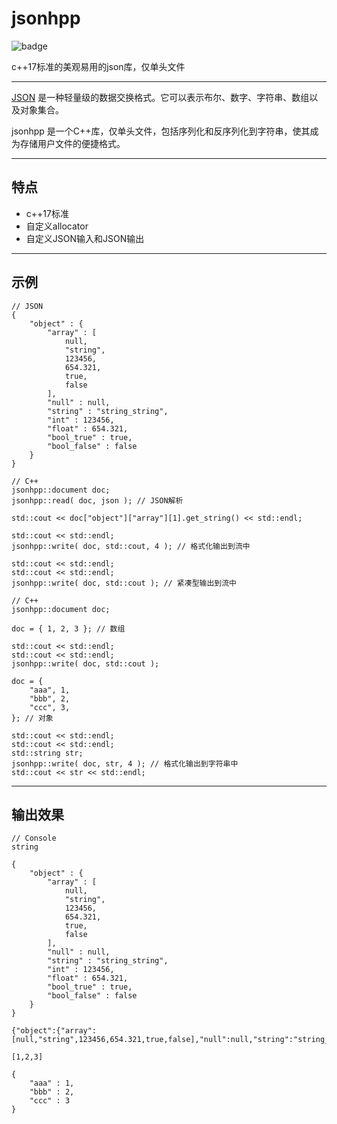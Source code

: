# jsonhpp
![badge](https://img.shields.io/badge/license-MIT-blue)

c++17标准的美观易用的json库，仅单头文件

***
[JSON][json-org] 是一种轻量级的数据交换格式。它可以表示布尔、数字、字符串、数组以及对象集合。

[json-org]: http://json.org/

jsonhpp 是一个C++库，仅单头文件，包括序列化和反序列化到字符串，使其成为存储用户文件的便捷格式。
***

## 特点

- c++17标准
- 自定义allocator
- 自定义JSON输入和JSON输出


***
## 示例

```
// JSON
{
	"object" : {
		"array" : [
			null,
			"string",
			123456,
			654.321,
			true,
			false
		],
		"null" : null,
		"string" : "string_string",
		"int" : 123456,
		"float" : 654.321,
		"bool_true" : true,
		"bool_false" : false
	}
}
```

```
// C++
jsonhpp::document doc;
jsonhpp::read( doc, json ); // JSON解析

std::cout << doc["object"]["array"][1].get_string() << std::endl;

std::cout << std::endl;
jsonhpp::write( doc, std::cout, 4 ); // 格式化输出到流中

std::cout << std::endl;
std::cout << std::endl;
jsonhpp::write( doc, std::cout ); // 紧凑型输出到流中
```

```
// C++
jsonhpp::document doc;

doc = { 1, 2, 3 }; // 数组

std::cout << std::endl;
std::cout << std::endl;
jsonhpp::write( doc, std::cout );

doc = {
	"aaa", 1,
	"bbb", 2,
	"ccc", 3,
}; // 对象

std::cout << std::endl;
std::cout << std::endl;
std::string str;
jsonhpp::write( doc, str, 4 ); // 格式化输出到字符串中
std::cout << str << std::endl;
```
***
## 输出效果
```
// Console
string

{
    "object" : {
        "array" : [
            null,
            "string",
            123456,
            654.321,
            true,
            false
        ],
        "null" : null,
        "string" : "string_string",
        "int" : 123456,
        "float" : 654.321,
        "bool_true" : true,
        "bool_false" : false
    }
}

{"object":{"array":[null,"string",123456,654.321,true,false],"null":null,"string":"string_string","int":123456,"float":654.321,"bool_true":true,"bool_false":false}}

[1,2,3]

{
    "aaa" : 1,
    "bbb" : 2,
    "ccc" : 3
}
```